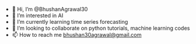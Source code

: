 - 👋 Hi, I’m @BhushanAgrawal30
- 👀 I’m interested in AI
- 🌱 I’m currently learning time series forecasting
- 💞️ I’m looking to collaborate on python tutorials, machine learning codes
- 📫 How to reach me bhushan30agrawal@gmail.com

<!---
BhushanAgrawal30/BhushanAgrawal30 is a ✨ special ✨ repository because its `README.md` (this file) appears on your GitHub profile.
You can click the Preview link to take a look at your changes.
--->
